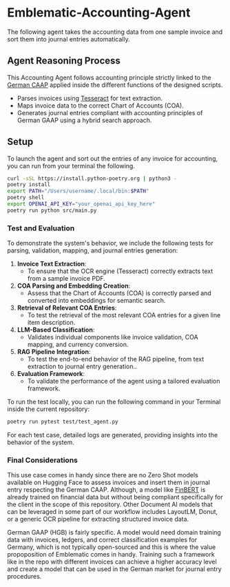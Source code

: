 # Emblematic-Accounting-Agent

The following agent takes the accounting data from one sample invoice and sort them into journal entries automatically.

## Agent Reasoning Process

This Accounting Agent follows accounting principle strictly linked to the [German CAAP](https://fairfinancialreporting.com/f/basics-of-german-gaap) applied inside the different functions of the designed scripts. 

- Parses invoices using [Tesseract](https://github.com/tesseract-ocr/tesseract) for text extraction.
- Maps invoice data to the correct Chart of Accounts (COA).
- Generates journal entries compliant with accounting principles of German GAAP using a hybrid search approach. 

## Setup

To launch the agent and sort out the entries of any invoice for accounting, you can run from your terminal the following.

```bash
curl -sSL https://install.python-poetry.org | python3 -
poetry install
export PATH="/Users/username/.local/bin:$PATH"
poetry shell
export OPENAI_API_KEY="your_openai_api_key_here"
poetry run python src/main.py
```

### Test and Evaluation

To demonstrate the system's behavior, we include the following tests for parsing, validation, mapping, and journal entries generation:

1. **Invoice Text Extraction**:
   - To ensure that the OCR engine (Tesseract) correctly extracts text from a sample invoice PDF.
2. **COA Parsing and Embedding Creation**:
   - Assess that the Chart of Accounts (COA) is correctly parsed and converted into embeddings for semantic search.
3. **Retrieval of Relevant COA Entries**:
   - To test the retrieval of the most relevant COA entries for a given line item description.
4. **LLM-Based Classification**:
   - Validates individual components like invoice validation, COA mapping, and currency conversion.
5. **RAG Pipeline Integration**:
   - To test the end-to-end behavior of the RAG pipeline, from text extraction to journal entry generation..
6. **Evaluation Framework**:
   - To validate the performance of the agent using a tailored evaluation framework.

To run the test locally, you can run the following command in your Terminal inside the current repository:

```bash
poetry run pytest test/test_agent.py
```

For each test case, detailed logs are generated, providing insights into the behavior of the system.

### Final Considerations
This use case comes in handy since there are no Zero Shot models available on Hugging Face to assess invoices and insert them in journal entry respecting the German CAAP. 
Although, a model like [FinBERT](https://huggingface.co/ProsusAI/finbert) is already trained on financial data but without being compliant specifically for the client in the scope of this repository. 
Other Document AI models that can be leveraged in some part of our workflow includes LayoutLM, Donut, or a generic OCR pipeline for extracting structured invoice data.

German GAAP (HGB) is fairly specific. A model would need domain training data with invoices, ledgers, and correct classification examples for Germany, which is not typically open-sourced and this is where the value propoposition of Emblematic comes in handy. Training such a framework like in the repo with different invoices can achieve a higher accuracy level and create a model that can be used in the German market for journal entry procedures. 
